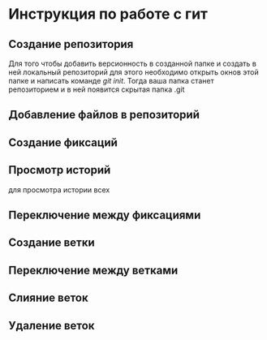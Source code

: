 # Инструкция по работе с гит

## Создание репозитория
Для того чтобы добавить версионность в созданной папке и создать в ней локальный репозиторий для этого необходимо открыть окнов этой папке и написать команде *git init*. Тогда ваша папка станет репозиторием и в ней появится скрытая папка .git


## Добавление файлов в репозиторий

## Создание фиксаций
## Просмотр историй
для просмотра истории всех 

## Переключение между фиксациями

## Создание ветки

## Переключение между ветками

## Слияние веток

## Удаление веток